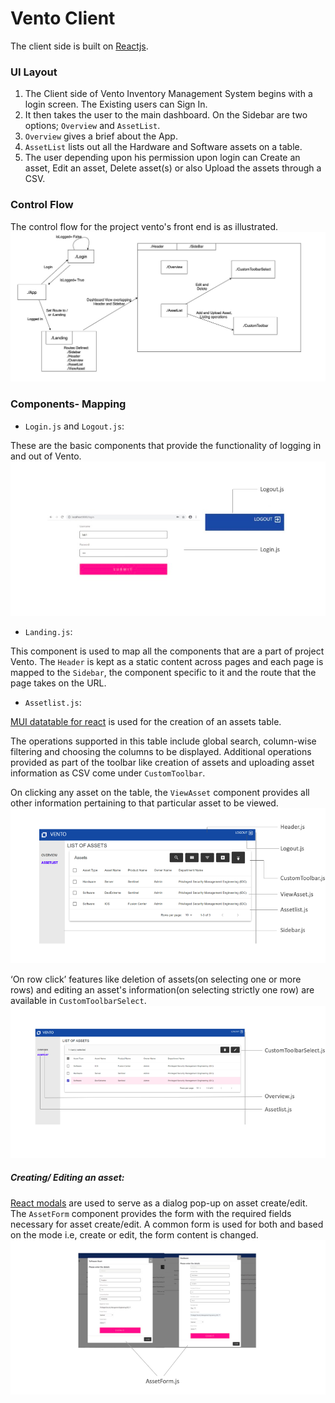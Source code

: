# Vento Client


The client side is built on [Reactjs](https://reactjs.org/).


### UI Layout
1. 	The Client side of Vento Inventory Management System begins with a login screen. The Existing users can Sign In.
2. 	It then takes the user to the main dashboard. On the Sidebar are two options; `Overview` and `AssetList`.
3. 	`Overview` gives a brief about the App.
4. 	`AssetList` lists out all the Hardware and Software assets on a table.
5. 	The user depending upon his permission upon login can Create an asset, Edit an asset, Delete asset(s) or also Upload the assets through a CSV.


### Control Flow

The control flow for the project vento's front end is as illustrated.
![image](README_images/ventoFlow.png "control flow")


### Components- Mapping


- `Login.js` and `Logout.js`:

These are the basic components that provide the functionality of logging in and out of Vento.
![image](README_images/loginLogout.png "login and logout")

- `Landing.js`:

This component is used to map all the components that are a part of project Vento. The `Header` is kept as a static content across pages and each page is mapped to the `Sidebar`, the component specific to it and the route that the page takes on the URL.
 
- `Assetlist.js`:

[MUI datatable for react](https://github.com/gregnb/mui-datatables) is used for the creation of an assets table. 

The operations supported in this table include global search, column-wise filtering and choosing the columns to be displayed. Additional operations provided as part of the toolbar like creation of assets and uploading asset information as CSV come under `CustomToolbar`.

On clicking any asset on the table, the `ViewAsset` component provides all other information pertaining to that particular asset to be viewed.
 ![image](README_images/assetlist.png "assetlist")


‘On row click’ features like deletion of assets(on selecting one or more rows) and editing an asset's information(on selecting strictly one row) are available in `CustomToolbarSelect`.
![image](README_images/editDelete.png "edit and delete options")

##### Creating/ Editing an asset:

[React modals](https://react-bootstrap.github.io/components/modal/) are used to serve as a dialog pop-up on asset create/edit. The `AssetForm` component provides the form with the required fields necessary for asset create/edit. A common form is used for both and based on the mode i.e, create or edit, the form content is changed.
![image](README_images/createEdit.png "create and edit forms")
